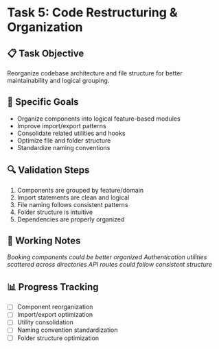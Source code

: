# Task 5: Code Restructuring & Organization

## 📋 Task Objective
Reorganize codebase architecture and file structure for better maintainability and logical grouping.

## 🎯 Specific Goals
- Organize components into logical feature-based modules
- Improve import/export patterns
- Consolidate related utilities and hooks
- Optimize file and folder structure
- Standardize naming conventions

## 🔍 Validation Steps
1. Components are grouped by feature/domain
2. Import statements are clean and logical
3. File naming follows consistent patterns
4. Folder structure is intuitive
5. Dependencies are properly organized

## 📝 Working Notes
*Booking components could be better organized*
*Authentication utilities scattered across directories*
*API routes could follow consistent structure*

## 📊 Progress Tracking
- [ ] Component reorganization
- [ ] Import/export optimization
- [ ] Utility consolidation
- [ ] Naming convention standardization
- [ ] Folder structure optimization
